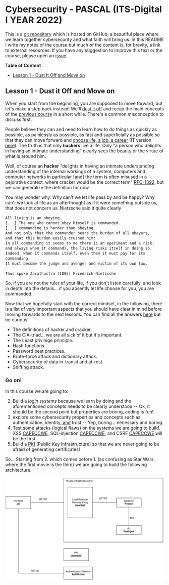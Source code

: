 # Cybersecurity - PASCAL (ITS-Digital I YEAR 2022)
This is a [git repository](https://en.wikipedia.org/wiki/Git) which is hosted on GitHub; a beautiful place where we learn together cybersecurity and what faith will bring us. In this README I write my notes of the course but much of the content is, for brevity, a link to external resources. If you have any suggestion to improve this text or the course, please open an [issue](https://github.com/v-research/pascal/issues/new/choose).

**Table of Content**
* [Lesson 1 - Dust It Off and Move on](#lesson-1---dust-it-off-and-move-on)

## Lesson 1 - Dust it Off and Move on 
When you start from the beginning, you are supposed to move forward, but let's make a step back instead!
We'll [dust it off](https://www.youtube.com/watch?v=LSiooa1Kym0) and recap the
main concepts of the [previous course](./README.md) in a short while.
There's a common misconception to discuss first. 

People believe they can and
need to learn how to *do* things as quickly as possible, as painlessly as
possible, as fast and superficially as possible so that they can move forward
and [choose life, a job, a career](https://www.youtube.com/watch?v=SaP7qmsQbSI)
(IT version [here](https://www.youtube.com/watch?v=HJXIWhC6xOk)).
The truth is that only **hackers** live a life. Only "a person who delights in having an intimate understanding"
clearly sees the beauty or the virtue of what is around him.

Well, of course an **hacker** "delights in having an intimate understanding understanding of the internal workings of a system, computers and computer networks in particular [and] the term is often misused in a pejorative context, where cracker would be the correct term" [RFC-1392](https://tools.ietf.org/html/rfc1392), but we can generalize the definition for now.

You may wonder why. Why can't we let life pass by and be happy? Why can't we look at life as an afterthought as if it were something outside us, that does not concern us.
Nietzsche said it quite clearly
```
All living is an obeying.
[...] The one who cannot obey himself is commanded.
[...] commanding is harder than obeying.
And not only that the commander bears the burden of all obeyers,
and that this burden easily crushed him:
In all commanding it seems to me there is an eperiment and a risk;
and always when it commands, the living risks itself in doing so.
Indeed, when it commands itself, even then it must pay for its commanding.
It must become the judge and avenger and victim of its own law.

Thus spoke Zarathustra (1885) Friedrich Nietzsche
```

So, if you are not the ruler of your life, if you don't listen carefully, and look in depth into the details...
if you absently let life choose for you, you are commanded. 

Now that we hopefully start with the correct mindset, in the following, there is a list of very important aspects that you should have clear in mind
before moving forwards to the next lessons. You can find all the answers [here](README.md) but be curious!
- The definitions of hacker and cracker.
- The CIA-triad... we are all sick of it but it's important.
- The Least privilege principle.
- Hash functions.
- Password best practices.
- Brute-force attack and dictionary attack.
- Cybersecurity of data in-transit and at-rest.
- Sniffing attack.

### Go on!
In this course we are going to: 

2. Build a *login systems* because we learn by doing and the aforementioned concepts needs to be clearly understood -- Ok, it should be the second point but properties are boring, coding is fun!
1. explore some cybersecurity properties and concepts such as: authentication, identity[, and](./oxford-comma.jpeg) trust -- Yep, boring... necessary and boring.
3. Test some attacks (logical flaws) on the systems we are going to build. XSS [CAPEC](https://capec.mitre.org/data/definitions/63.html)[CWE](https://cwe.mitre.org/data/definitions/79.html), SQL-injection [CAPEC](https://capec.mitre.org/data/definitions/66.html)[CWE](https://cwe.mitre.org/data/definitions/89.html), and CSRF [CAPEC](https://capec.mitre.org/data/definitions/62.html)[CWE](https://cwe.mitre.org/data/definitions/352.html) will be the first. 
4. Build a [PKI](https://en.wikipedia.org/wiki/Public_key_infrastructure) (Public Key Infrastructure) so that we are never going to be afraid of generating certificates!

So... Starting from 2. which comes before 1. (as confusing as Star Wars, where the first movie is the third) we are going to build the following architecture.

![](./yals_design.png)
